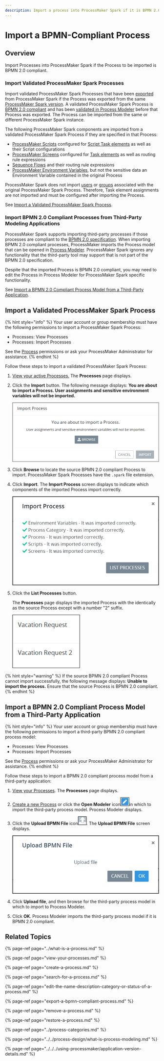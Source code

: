 ```yaml
---
description: Import a process into ProcessMaker Spark if it is BPMN 2.0 compliant.
---
```


# Import a BPMN-Compliant Process

## Overview

Import Processes into ProcessMaker Spark if the Process to be imported is BPMN 2.0 compliant.

### Import Validated ProcessMaker Spark Processes

Import validated ProcessMaker Spark Processes that have been [exported](export-a-bpmn-compliant-process.md) from ProcessMaker Spark if the Process was exported from the same [ProcessMaker Spark version](../../../using-processmaker/application-version-details.md#view-processmaker-version-information). A validated ProcessMaker Spark Process is [BPMN 2.0 compliant](https://www.omg.org/spec/BPMN/2.0/About-BPMN/) and has been [validated in Process Modeler](../../process-design/model-your-process/validate-bpmn-2.0-compliance.md) before that Process was exported. The Process can be imported from the same or different ProcessMaker Spark instance.

The following ProcessMaker Spark components are imported from a validated ProcessMaker Spark Process if they are specified in that Process:

* [ProcessMaker Scripts](../../scripts/what-is-a-script.md) configured for [Script Task elements](../../process-design/model-your-process/add-and-configure-script-task-elements.md) as well as their Script configurations
* [ProcessMaker Screens](../../design-forms/what-is-a-form.md) configured for [Task elements](../../process-design/model-your-process/add-and-configure-task-elements.md) as well as routing rule expressions
* [Sequence Flows](../../process-design/model-your-process/the-quick-toolbar.md) and their routing rule expressions
* [ProcessMaker Environment Variables](../../environment-variable-management/what-is-an-environment-variable.md), but not the sensitive data an Environment Variable contained in the original Process

ProcessMaker Spark does not import [users](../../../processmaker-administration/add-users/what-is-a-user.md) or [groups](../../../processmaker-administration/assign-groups-to-users/what-is-a-group.md) associated with the original ProcessMaker Spark Process. Therefore, Task element assignments are not imported and must be configured after importing the Process.

See [Import a Validated ProcessMaker Spark Process](import-a-bpmn-compliant-process.md#import-a-validated-processmaker-spark-process).

### Import BPMN 2.0 Compliant Processes from Third-Party Modeling Applications

ProcessMaker Spark supports importing third-party processes if those processes are compliant to the [BPMN 2.0 specification](https://www.omg.org/spec/BPMN/2.0/About-BPMN/). When importing BPMN 2.0 compliant processes, ProcessMaker imports the Process model that can be opened in [Process Modeler](../../process-design/what-is-process-modeling.md). ProcessMaker Spark ignores any functionality that the third-party tool may support that is not part of the BPMN 2.0 specification.

Despite that the imported Process is BPMN 2.0 compliant, you may need to edit the Process in Process Modeler for ProcessMaker Spark specific functionality.

See [Import a BPMN 2.0 Compliant Process Model from a Third-Party Application](import-a-bpmn-compliant-process.md#import-a-bpmn-2-0-compliant-process-model-from-a-third-party-application).

## Import a Validated ProcessMaker Spark Process

{% hint style="info" %}
Your user account or group membership must have the following permissions to import a ProcessMaker Spark Process:

* Processes: View Processes
* Processes: Import Processes

See the [Process](../../../processmaker-administration/permission-descriptions-for-users-and-groups.md#processes) permissions or ask your ProcessMaker Administrator for assistance.
{% endhint %}

Follow these steps to import a validated ProcessMaker Spark Process:

1. [View your active Processes.](./#view-your-processes) The **Processes** page displays.
2. Click the **Import** button. The following message displays: **You are about to import a Process. User assignments and sensitive environment variables will not be imported.**  

   ![](../../../.gitbook/assets/import-process-message-processes.png)

3. Click **Browse** to locate the source BPMN 2.0 compliant Process to import. ProcessMaker Spark Processes have the `.spark` file extension.
4. Click **Import**. The **Import Process** screen displays to indicate which components of the imported Process import correctly.  

   ![](../../../.gitbook/assets/import-process-screen-processes.png)

5. Click the **List Processes** button.

   The **Processes** page displays the imported Process with the identically as the source Process except with a number "2" suffix.  

   ![](../../../.gitbook/assets/imported-process-with-name-of-source-process-processes.png)

{% hint style="warning" %}
If the source BPMN 2.0 compliant Process cannot import successfully, the following message displays: **Unable to import the process.** Ensure that the source Process is BPMN 2.0 compliant.
{% endhint %}

## Import a BPMN 2.0 Compliant Process Model from a Third-Party Application

{% hint style="info" %}
Your user account or group membership must have the following permissions to import a third-party BPMN 2.0 compliant process model:

* Processes: View Processes
* Processes: Import Processes

See the [Process](../../../processmaker-administration/permission-descriptions-for-users-and-groups.md#processes) permissions or ask your ProcessMaker Administrator for assistance.
{% endhint %}

Follow these steps to import a BPMN 2.0 compliant process model from a third-party application:

1. [View your Processes](https://processmaker.gitbook.io/processmaker-4-community/-LPblkrcFWowWJ6HZdhC/~/drafts/-LRhVZm0ddxDcGGdN5ZN/primary/designing-processes/viewing-processes/view-the-list-of-processes/view-your-processes#view-all-processes). The **Processes** page displays.
2. [Create a new Process](create-a-process.md) or click the **Open Modeler** icon![](../../../.gitbook/assets/open-modeler-edit-icon-processes-page-processes.png)in which to import the third-party process model. Process Modeler displays.
3. Click the **Upload BPMN File** icon![](../../../.gitbook/assets/import-bpmn-file-icon-process-modeler-processes.png). The **Upload BPMN File** screen displays.  

   ![](../../../.gitbook/assets/upload-pbmn-file-screen-process-modeler-processes.png)

4. Click **Upload file**, and then browse for the third-party process model in which to import to Process Modeler.
5. Click **OK**. Process Modeler imports the third-party process model if it is BPMN 2.0 compliant.

## Related Topics

{% page-ref page="../what-is-a-process.md" %}

{% page-ref page="view-your-processes.md" %}

{% page-ref page="create-a-process.md" %}

{% page-ref page="search-for-a-process.md" %}

{% page-ref page="edit-the-name-description-category-or-status-of-a-process.md" %}

{% page-ref page="export-a-bpmn-compliant-process.md" %}

{% page-ref page="remove-a-process.md" %}

{% page-ref page="restore-a-process.md" %}

{% page-ref page="../process-categories.md" %}

{% page-ref page="../../process-design/what-is-process-modeling.md" %}

{% page-ref page="../../../using-processmaker/application-version-details.md" %}

